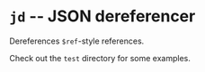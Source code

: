 # `jd` -- JSON dereferencer

Dereferences `$ref`-style references.

Check out the `test` directory for some examples.
